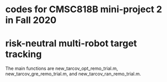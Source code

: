 # codes for CMSC818B mini-project 2 in Fall 2020

# risk-neutral multi-robot target tracking

The main functions are new_tarcov_opt_remo_trial.m, new_tarcov_gre_remo_trial.m, and new_tarcov_ran_remo_trial.m.
